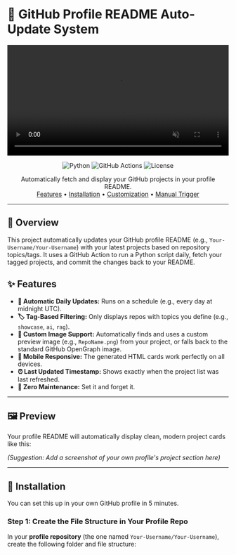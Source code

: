 # 🤖 GitHub Profile README Auto-Update System

<div align="center">

<video src="https://raw.githubusercontent.com/noobhacker02/github-readme-automation/main/repo_automate.mp4" width="100%" autoplay loop muted playsinline>
  Your browser does not support the video tag.
</video>

![Python](https://img.shields.io/badge/Python-3.11+-3776AB?style=for-the-badge&logo=python&logoColor=white)
![GitHub Actions](https://img.shields.io/badge/GitHub_Actions-2088FF?style=for-the-badge&logo=githubactions&logoColor=white)
![License](https://img.shields.io/badge/License-MIT-green?style=for-the-badge)




Automatically fetch and display your GitHub projects in your profile README.
<br>
<a href="#✨-features">Features</a> • <a href="#🚀-installation">Installation</a> • <a href="#🎨-customization">Customization</a> • <a href="#🛠️-manual-trigger">Manual Trigger</a>

</div>

---

## 🎯 Overview

This project automatically updates your GitHub profile README (e.g., `Your-Username/Your-Username`) with your latest projects based on repository topics/tags. It uses a GitHub Action to run a Python script daily, fetch your tagged projects, and commit the changes back to your README.

## ✨ Features

* **🔄 Automatic Daily Updates:** Runs on a schedule (e.g., every day at midnight UTC).
* **🏷️ Tag-Based Filtering:** Only displays repos with topics you define (e.g., `showcase`, `ai`, `rag`).
* **🎨 Custom Image Support:** Automatically finds and uses a custom preview image (e.g., `RepoName.png`) from your project, or falls back to the standard GitHub OpenGraph image.
* **📱 Mobile Responsive:** The generated HTML cards work perfectly on all devices.
* **⏰ Last Updated Timestamp:** Shows exactly when the project list was last refreshed.
* **🚀 Zero Maintenance:** Set it and forget it.

---

## 🖼️ Preview

Your profile README will automatically display clean, modern project cards like this:


*(Suggestion: Add a screenshot of your own profile's project section here)*

---

## 🚀 Installation

You can set this up in your own GitHub profile in 5 minutes.

### Step 1: Create the File Structure in Your Profile Repo

In your **profile repository** (the one named `Your-Username/Your-Username`), create the following folder and file structure:
